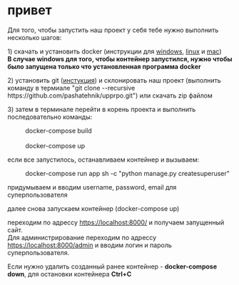 <h1> привет </h1>
<p>Для того,  чтобы запустить наш проект у себя тебе нужно выполнить несколько шагов:</p>

<p>1) скачать и установить docker (инструкции для 
<a href="https://docs.docker.com/desktop/windows/install/">windows</a>, 
<a href="https://docs.docker.com/desktop/linux/install/">linux</a> и 
 <a href="https://docs.docker.com/desktop/mac/install/">mac</a>)<br><b>В случае windows для того, чтобы контейнер запустился, нужно чтобы было запущена только что установленная программа docker</b></p>

<p>2) установить git (<a href="https://github.com/git-guides/install-git#:~:text=To%20install%20Git%2C%20navigate%20to,installation%20by%20typing%3A%20git%20version%20.">инстукция</a>) и склонировать наш проект (выполнить команду в термиале "git clone --recursive https://github.com/pashatehnik/upprpo.git") или скачать zip файлом</p>

<p>3) затем в терминале перейти в корень проекта и выполнить последовательно команды:</p>
<p style="margin-left: 40px"> docker-compose build
<br>
<br>
docker-compose up
</p>
<p>
если все запустилось, останавливаем контейнер и вызываем:
</p>
<p style="margin-left: 40px"> docker-compose run app sh -c "python manage.py createsuperuser"
 </p>
<p>придумываем и вводим username, password, email для суперпользователя</p>
<p> далее снова запускаем контейнер (docker-compose up)</p>
переходим по адрессу <a href="https://localhost:8000/">https://localhost:8000/</a> и получаем запущенный сайт. <br>
Для администрирование переходим по адрессу <a href="https://localhost:8000/admin">https://localhost:8000/admin</a> и вводим логин и пароль суперпользователя.

<br>
<p>Если нужно удалить созданный ранее контейнер - <b>docker-compose down</b>, для остановки контейнера <b>Ctrl+C</b></p>
